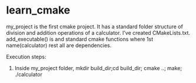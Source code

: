 # learn_cmake
my_project is the first cmake project. It has a standard folder structure of division and addition operations of a calculator.
I've created CMakeLists.txt.
add_executable() is and standard cmake functions where 1st name(calculator) rest all are dependencies.

Execution steps:
1. Inside my_project folder, mkdir build_dir;cd build_dir; cmake ..; make; ./calculator
